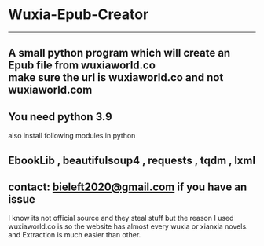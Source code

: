 # Wuxia-Epub-Creator
-------------------------------------------------------------------------------
A small python program which will create an Epub file from wuxiaworld.co  
make sure the url is wuxiaworld.co and not wuxiaworld.com
-------------------------------------------------------------------------------
You need python 3.9
-------------------------------------------------------------------------------
also install following modules in python

EbookLib ,
beautifulsoup4 ,
requests ,
tqdm ,
lxml
-------------------------------------------------------------------------------
contact: bieleft2020@gmail.com if you have an issue
-------------------------------------------------------------------------------
I know its not official source and they steal stuff but
the reason I used wuxiaworld.co is so the website has almost every wuxia or xianxia novels. and Extraction is much easier than other. 
